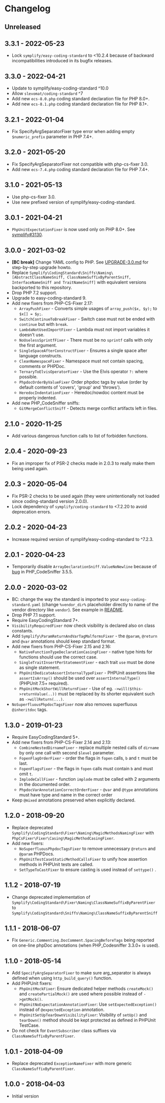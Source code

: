 # Changelog

<!-- We follow Semantic Versioning (http://semver.org/) and Keep a Changelog principles (http://keepachangelog.com/) --> 

<!-- There is always Unreleased section on the top. Subsections (Added, Changed, Fixed, Removed) should be added as needed. -->

## Unreleased

## 3.3.1 - 2022-05-23
- Lock `symplify/easy-coding-standard` to <10.2.4 because of backward incompatibilities introduced in its bugfix releases.

## 3.3.0 - 2022-04-21
- Update to symplify/easy-coding-standard ^10.0
- Allow `slevomat/coding-standard` ^7
- Add new `ecs-8.0.php` coding standard declaration file for PHP 8.0+.
- Add new `ecs-8.1.php` coding standard declaration file for PHP 8.1+.

## 3.2.1 - 2022-01-04
- Fix SpecifyArgSeparatorFixer type error when adding empty `$numeric_prefix` parameter in PHP 7.4+.

## 3.2.0 - 2021-05-20
- Fix SpecifyArgSeparatorFixer not compatible with php-cs-fixer 3.0.
- Add new `ecs-7.4.php` coding standard declaration file for PHP 7.4+.

## 3.1.0 - 2021-05-13
- Use php-cs-fixer 3.0.
- Use new prefixed version of symplify/easy-coding-standard.

## 3.0.1 - 2021-04-21
- `PhpUnitExpectationFixer` is now used only on PHP 8.0+. See [symplify#3130](https://github.com/symplify/symplify/issues/3130).

## 3.0.0 - 2021-03-02
- **[BC break]** Change YAML config to PHP. See [UPGRADE-3.0.md](UPGRADE-3.0.md) for step-by-step upgrade howto.
- Replace `Symplify\CodingStandard\Sniffs\Naming\[AbstractClassNameSniff, ClassNameSuffixByParentSniff, InterfaceNameSniff and TraitNameSniff]` with equivalent versions backported to this repository.
- Drop PHP 7.2 support.
- Upgrade to easy-coding-standard 9.
- Add new fixers from PHP-CS-Fixer 2.17:
    - `ArrayPushFixer` - Converts simple usages of `array_push($x, $y);` to `$x[] = $y;`.
    - `SwitchContinueToBreakFixer` - Switch case must not be ended with `continue` but with `break`.
    - `LambdaNotUsedImportFixer` - Lambda must not import variables it doesn't use.
    - `NoUselessSprintfFixer` - There must be no `sprintf` calls with only the first argument.
    - `SingleSpaceAfterConstructFixer` - Ensures a single space after language constructs.
    - `CleanNamespaceFixer` - Namespace must not contain spacing, comments or PHPDoc.
    - `TernaryToElvisOperatorFixer` - Use the Elvis operator `?:` where possible.
    - `PhpdocOrderByValueFixer`  Order phpdoc tags by value (order by default contents of 'covers', 'group' and 'throws').
    - `HeredocIndentationFixer` - Heredoc/nowdoc content must be properly indented.
- Add new PHP_CodeSniffer sniffs:
    - `GitMergeConflictSniff` - Detects merge conflict artifacts left in files.

## 2.1.0 - 2020-11-25
- Add various dangerous function calls to list of forbidden functions.

## 2.0.4 - 2020-09-23
- Fix an improper fix of PSR-2 checks made in 2.0.3 to really make them being used again.

## 2.0.3 - 2020-05-04
- Fix PSR-2 checks to be used again (they were unintentionally not loaded since coding-standard version 2.0.0).
- Lock dependency of `symplify/coding-standard` to <7.2.20 to avoid deprecation errors.

## 2.0.2 - 2020-04-23
- Increase required version of symplify/easy-coding-standard to ^7.2.3.

## 2.0.1 - 2020-04-23
- Temporarily disable `ArrayDeclarationSniff.ValueNoNewline` because of [bug](https://github.com/squizlabs/PHP_CodeSniffer/issues/2937) in PHP_CodeSniffer 3.5.5.

## 2.0.0 - 2020-03-02
- BC: change the way the standard is imported to your `easy-coding-standard.yaml` (change `%vendor_dir%` placeholder directly to name of the vendor directory like `vendor`). See example in [README](https://github.com/lmc-eu/php-coding-standard#usage).
- Drop PHP 7.1 support.
- Require EasyCodingStandard 7+.
- `VisibilityRequiredFixer` now check visibility is declared also on class constants.
- Add `Symplify\ParamReturnAndVarTagMalformsFixer` - the `@param`, `@return` and `@var` annotations should keep standard format.
- Add new fixers from PHP-CS-Fixer 2.15 and 2.16:
    - `NativeFunctionTypeDeclarationCasingFixer` - native type hints for functions should use the correct case.
    - `SingleTraitInsertPerStatementFixer` - each trait `use` must be done as single statement.
    - `PhpUnitDedicateAssertInternalTypeFixer` - PHPUnit assertions like `assertIsArray()` should be used over `assertInternalType()` (PHPUnit 7.5+ required).
    - `PhpUnitMockShortWillReturnFixer` - Use of eg. `->will($this->returnValue(..))` must be replaced by its shorter equivalent such as `->willReturn(...)`.
- `NoSuperfluousPhpdocTagsFixer` now also removes superfluous `@inheritdoc` tags.

## 1.3.0 - 2019-01-23
- Require EasyCodingStandard 5+.
- Add new fixers from PHP-CS-Fixer 2.14 and 2.13:
    - `CombineNestedDirnameFixer` - replace multiple nested calls of `dirname` by only one call with second `$level` parameter.
    - `FopenFlagOrderFixer` - order the flags in `fopen` calls, `b` and `t` must be last.
    - `FopenFlagsFixer` - the flags in `fopen` calls must contain `b` and must omit `t`.
    - `ImplodeCallFixer` - function `implode` must be called with 2 arguments in the documented order.
    - `PhpdocVarAnnotationCorrectOrderFixer` - `@var` and `@type` annotations must have type and name in the correct order
- Keep `@mixed` annotations preserved when explicitly declared.

## 1.2.0 - 2018-09-20
- Replace deprecated `Symplify\CodingStandard\Fixer\Naming\MagicMethodsNamingFixer` with `PhpCsFixer\Fixer\Casing\MagicMethodCasingFixer`.
- Add new fixers:
    - `NoSuperfluousPhpdocTagsFixer` to remove unnecessary `@return` and `@param` PHPDocs.
    - `PhpUnitTestCaseStaticMethodCallsFixer` to unify how assertion methods in PHPUnit tests are called.
    - `SetTypeToCastFixer` to ensure casting is used instead of `settype()` .

## 1.1.2 - 2018-07-19
- Change deprecated implementation of `Symplify\CodingStandard\Fixer\Naming\ClassNameSuffixByParentFixer` to `Symplify\CodingStandard\Sniffs\Naming\ClassNameSuffixByParentSniff`

## 1.1.1 - 2018-06-07
- Fix `Generic.Commenting.DocComment.SpacingBeforeTags` being reported on one-line phpDoc annotations (when PHP_Codesniffer 3.3.0+ is used).

## 1.1.0 - 2018-05-14
- Add `SpecifyArgSeparatorFixer` to make sure arg_separator is always defined when using `http_build_query()` function.
- Add PHPUnit fixers:
    - `PhpUnitMockFixer`: Ensure dedicated helper methods `createMock()` and `createPartialMock()` are used where possible instead of `->getMock()`.
    - `PhpUnitNoExpectationAnnotationFixer`: Use `setExpectedException()` instead of `@expectedException` annotation.
    - `PhpUnitSetUpTearDownVisibilityFixer`: Visibility of `setUp()` and `tearDown()` method should be kept protected as defined in PHPUnit TestCase.
- Do not check for `EventSubscriber` class suffixes via `ClassNameSuffixByParentFixer`.

## 1.0.1 - 2018-04-09
- Replace deprecated `ExceptionNameFixer` with more generic `ClassNameSuffixByParentFixer`.

## 1.0.0 - 2018-04-03
- Initial version
